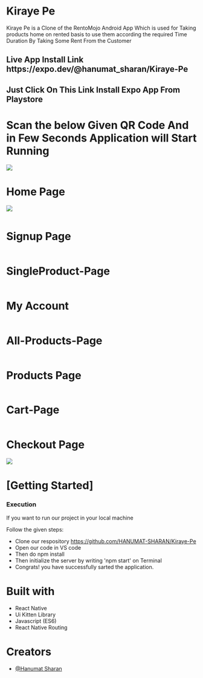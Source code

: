 # Kiraye Pe
Kiraye Pe is a Clone of the RentoMojo Android App Which is used for Taking products home on rented basis to use them according the required Time Duration By Taking Some Rent From the Customer

<h2> Live App Install Link https://expo.dev/@hanumat_sharan/Kiraye-Pe </h2>
<h2> Just Click On This Link Install Expo App From Playstore  </h2>
<h1>Scan the below Given QR Code And in Few Seconds  Application will Start Running </h1>
<img src="https://qr.expo.dev/expo-go?owner=hanumat_sharan&slug=Kiraye-Pe&releaseChannel=default&host=exp.host" />
 <h1>Home Page</h1>
  <div style="display:flex"> 
 <img src="https://i.postimg.cc/CKnn4jXS/1677506790616.jpg" alt=""> 

 <img style="margin:0px 0px 10px 0px" src="https://i.postimg.cc/BvbBfLzV/1677506790524.jpg" />
   </div>
   
  <h1>Signup Page</h1>
    <img src="https://i.postimg.cc/t4XzDmNy/1677506790588.jpg" alt="">
      <h1>SingleProduct-Page</h1>
    <img src="https://i.postimg.cc/6qmMFVWz/1677507664487.jpg" alt="">
<h1>My Account </h1>
    <img src="https://i.postimg.cc/pXQZft8q/1677506790547.jpg" alt="">
    <h1>All-Products-Page</h1>
    <img src="https://i.postimg.cc/bNLnYY1c/1677506790597.jpg" alt="">
    <h1>Products Page</h1>
   <div style="display:flex"> 
 <img src="https://i.postimg.cc/4xqmnYdM/1677507141471.jpg" alt="">  
 <img src="https://i.postimg.cc/C5cK01Xc/1677507458827.jpg" alt="">  
</div> 
     <h1>Cart-Page</h1>
    <img src="https://i.postimg.cc/T2DQPbP8/1677506790538.jpg" alt="">
    <h1>Checkout Page</h1>
    <img src="https://i.postimg.cc/mkkLNmx2/1677506790524-1.jpg">
    <h1>[Getting Started]</h1>
    <h3>Execution</h3>
    <p>If you want to run our project in your local machine</p>
    <p>Follow the given steps:</p>
    <ul>
        <li>Clone our respository <a href="https://github.com/HANUMAT-SHARAN/Kiraye-Pe">https://github.com/HANUMAT-SHARAN/Kiraye-Pe</a></li>
        <li>Open our code in VS code</li>
        <li>Then do npm install</li>
        <li>Then initialize the server by writing 'npm start' on Terminal</li>
         <li>Congrats! you have successfully sarted the application.</li>
    </ul>
        <h1>Built with</h1>
    <ul>
        <li>React Native</li>
        <li>Ui Kitten Library</li>
        <li>Javascript (ES6)</li>
  <li>React Native Routing</li>
    </ul>
        <h1>Creators</h1>
    <ul>
        <li><a href="https://github.com/HANUMAT-SHARAN">@Hanumat Sharan</a></li>
        
        
        



